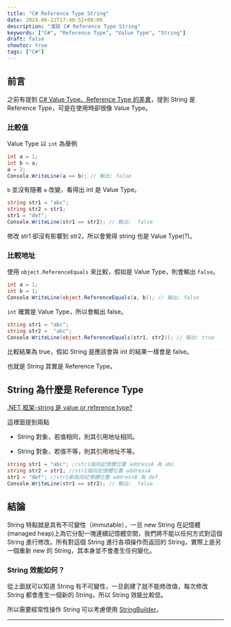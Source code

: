 ```yaml
---
title: "C# Reference Type String"
date: 2024-06-22T17:40:52+08:00
description: "淺談 C# Reference Type String"
keywords: ["C#", "Reference Type", "Value Type", "String"]
draft: false
showtoc: true
tags: ["C#"]
---
```


## 前言

之前有提到 [C# Value Type、Reference Type 的差異]，提到 String 是 Reference Type，可是在使用時卻很像 Value Type。

### 比較值

Value Type 以 `int` 為舉例

```C#
int a = 1;
int b = a;
a = 2;
Console.WriteLine(a == b); // 輸出: false
```

`b` 並沒有隨著 `a` 改變，看得出 int 是 Value Type。

```C#
string str1 = "abc";
string str2 = str1;
str1 = "def";
Console.WriteLine(str1 == str2); // 輸出:  false
```

修改 str1 卻沒有影響到 str2，所以會覺得 string 也是 Value Type(?)。

### 比較地址

使用 `object.ReferenceEquals` 來比較，假如是 Value Type，則會輸出 `false`。

```C#
int a = 1;
int b = 1;
Console.WriteLine(object.ReferenceEquals(a, b)); // 輸出: false
```

`int` 確實是 Value Type，所以會輸出 false。

```C#
string str1 = "abc";
string str2 =  "abc";
Console.WriteLine(object.ReferenceEquals(str1, str2)); // 輸出: true
```

比較結果為 true，假如 String 是應該會與 int 的結果一樣會是 false。

也就是 String 其實是 Reference Type。

## String 為什麼是 Reference Type

[.NET 框架-string 是 value or reference type?][ref1]

這裡面提到兩點

- String 對象，若值相同，則其引用地址相同。

- String 對象，若值不等，則其引用地址不等。

```C#
string str1 = "abc"; //str1指向記憶體位置 addressA 為 abc
string str2 = str1; //str2指向記憶體位置 addressA
str1 = "def"; //str1新指向記憶體位置 addressB 為 def
Console.WriteLine(str1 == str2); // 輸出:  false
```

## 結論

String 特點就是具有不可變性（immutable），一旦 new String 在記憶體(managed heap)上為它分配一塊連續記憶體空間，我們將不能以任何方式對這個 String 進行修改。所有對這個 String 進行各項操作而返回的 String，實際上是另一個重新 new 的 String，其本身並不會產生任何變化。

### String 效能如何？

從上面就可以知道 String 有不可變性，一旦創建了就不能修改值，每次修改 String 都會產生一個新的 String，所以 String 效能比較低。

所以需要經常性操作 String 可以考慮使用 [StringBuilder]。

---

[C# Value Type、Reference Type 的差異]: .../CSharpValueTypeReferenceType
[ref1]: https://blog.csdn.net/daigualu/article/details/59096659
[StringBuilder]: https://learn.microsoft.com/zh-tw/dotnet/api/system.text.stringbuilder?view=net-8.0
